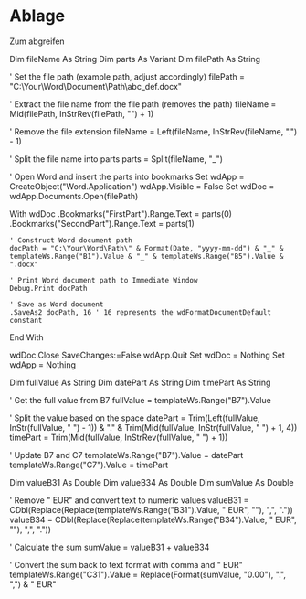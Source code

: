 # Ablage
Zum abgreifen


Dim fileName As String
Dim parts As Variant
Dim filePath As String

' Set the file path (example path, adjust accordingly)
filePath = "C:\Your\Word\Document\Path\abc_def.docx"

' Extract the file name from the file path (removes the path)
fileName = Mid(filePath, InStrRev(filePath, "\") + 1)

' Remove the file extension
fileName = Left(fileName, InStrRev(fileName, ".") - 1)

' Split the file name into parts
parts = Split(fileName, "_")

' Open Word and insert the parts into bookmarks
Set wdApp = CreateObject("Word.Application")
wdApp.Visible = False
Set wdDoc = wdApp.Documents.Open(filePath)

With wdDoc
    .Bookmarks("FirstPart").Range.Text = parts(0)
    .Bookmarks("SecondPart").Range.Text = parts(1)

    ' Construct Word document path
    docPath = "C:\Your\Word\Path\" & Format(Date, "yyyy-mm-dd") & "_" & templateWs.Range("B1").Value & "_" & templateWs.Range("B5").Value & ".docx"

    ' Print Word document path to Immediate Window
    Debug.Print docPath

    ' Save as Word document
    .SaveAs2 docPath, 16 ' 16 represents the wdFormatDocumentDefault constant
End With

wdDoc.Close SaveChanges:=False
wdApp.Quit
Set wdDoc = Nothing
Set wdApp = Nothing








Dim fullValue As String
Dim datePart As String
Dim timePart As String

' Get the full value from B7
fullValue = templateWs.Range("B7").Value

' Split the value based on the space
datePart = Trim(Left(fullValue, InStr(fullValue, " ") - 1)) & "." & Trim(Mid(fullValue, InStr(fullValue, " ") + 1, 4))
timePart = Trim(Mid(fullValue, InStrRev(fullValue, " ") + 1))

' Update B7 and C7
templateWs.Range("B7").Value = datePart
templateWs.Range("C7").Value = timePart






Dim valueB31 As Double
Dim valueB34 As Double
Dim sumValue As Double

' Remove " EUR" and convert text to numeric values
valueB31 = CDbl(Replace(Replace(templateWs.Range("B31").Value, " EUR", ""), ",", "."))
valueB34 = CDbl(Replace(Replace(templateWs.Range("B34").Value, " EUR", ""), ",", "."))

' Calculate the sum
sumValue = valueB31 + valueB34

' Convert the sum back to text format with comma and " EUR"
templateWs.Range("C31").Value = Replace(Format(sumValue, "0.00"), ".", ",") & " EUR"
